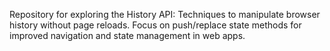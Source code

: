 Repository for exploring the History API: Techniques to manipulate browser history without page reloads. Focus on push/replace state methods for improved navigation and state management in web apps.
